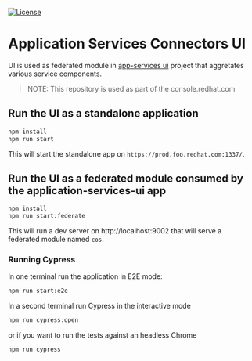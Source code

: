 [![License](https://img.shields.io/badge/license-Apache--2.0-blue.svg)](http://www.apache.org/licenses/LICENSE-2.0)


# Application Services Connectors UI


UI is used as federated module in [app-services ui](https://github.com/redhat-developer/app-services-ui) project
that aggretates various service components. 

> NOTE: This repository is used as part of the console.redhat.com

## Run the UI as a standalone application

```sh
npm install
npm run start
```

This will start the standalone app on `https://prod.foo.redhat.com:1337/`. 

## Run the UI as a federated module consumed by the application-services-ui app

```sh
npm install
npm run start:federate
```

This will run a dev server on http://localhost:9002 that will serve a federated module named `cos`.

### Running Cypress

In one terminal run the application in E2E mode:

```sh
npm run start:e2e
```

In a second terminal run Cypress in the interactive mode

```sh
npm run cypress:open
```

or if you want to run the tests against an headless Chrome

```sh
npm run cypress
```

